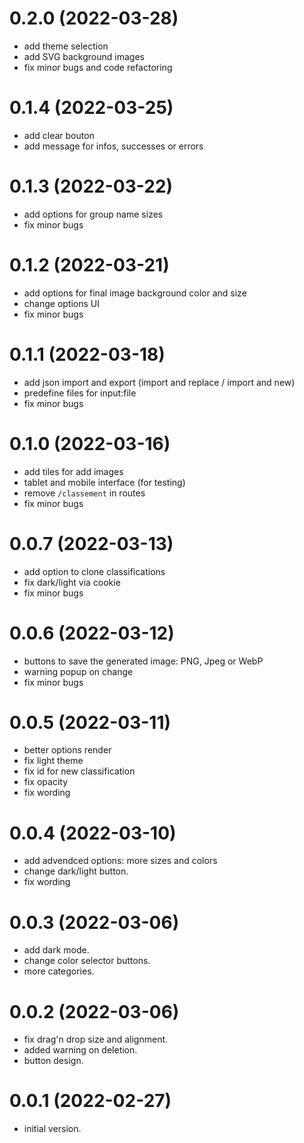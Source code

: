 # 0.2.0 (2022-03-28)

-   add theme selection
-   add SVG background images
-   fix minor bugs and code refactoring

# 0.1.4 (2022-03-25)

-   add clear bouton
-   add message for infos, successes or errors

# 0.1.3 (2022-03-22)

-   add options for group name sizes
-   fix minor bugs

# 0.1.2 (2022-03-21)

-   add options for final image background color and size
-   change options UI
-   fix minor bugs

# 0.1.1 (2022-03-18)

-   add json import and export (import and replace / import and new)
-   predefine files for input:file
-   fix minor bugs

# 0.1.0 (2022-03-16)

-   add tiles for add images
-   tablet and mobile interface (for testing)
-   remove `/classement` in routes
-   fix minor bugs

# 0.0.7 (2022-03-13)

-   add option to clone classifications
-   fix dark/light via cookie
-   fix minor bugs

# 0.0.6 (2022-03-12)

-   buttons to save the generated image: PNG, Jpeg or WebP
-   warning popup on change
-   fix minor bugs

# 0.0.5 (2022-03-11)

-   better options render
-   fix light theme
-   fix id for new classification
-   fix opacity
-   fix wording

# 0.0.4 (2022-03-10)

-   add advendced options: more sizes and colors
-   change dark/light button.
-   fix wording

# 0.0.3 (2022-03-06)

-   add dark mode.
-   change color selector buttons.
-   more categories.

# 0.0.2 (2022-03-06)

-   fix drag'n drop size and alignment.
-   added warning on deletion.
-   button design.

# 0.0.1 (2022-02-27)

-   initial version.
